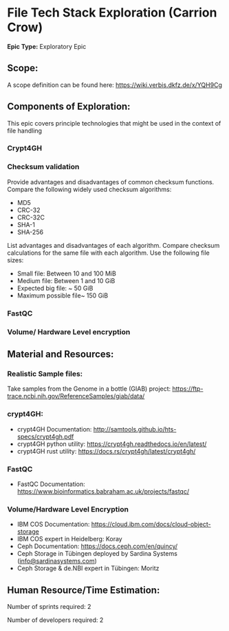 # File Tech Stack Exploration (Carrion Crow)
**Epic Type:** Exploratory Epic

## Scope:
A scope definition can be found here: https://wiki.verbis.dkfz.de/x/YQH9Cg

## Components of Exploration:
This epic covers principle technologies that might be used in the context of file handling


### Crypt4GH

### Checksum validation

Provide advantages and disadvantages of common checksum functions. Compare the following widely used checksum algorithms:

- MD5
- CRC-32
- CRC-32C
- SHA-1
- SHA-256

List advantages and disadvantages of each algorithm. Compare checksum calculations for the same file with each algorithm. Use the following file sizes:

- Small file: Between 10 and 100 MiB
- Medium file: Between 1 and 10 GiB
- Expected big file: ~ 50 GiB
- Maximum possible file~ 150 GiB


### FastQC

### Volume/ Hardware Level encryption


## Material and Resources:

### Realistic Sample files:
Take samples from the Genome in a bottle (GIAB) project: https://ftp-trace.ncbi.nih.gov/ReferenceSamples/giab/data/
### crypt4GH:
- crypt4GH Documentation: http://samtools.github.io/hts-specs/crypt4gh.pdf
- crypt4GH python utility: https://crypt4gh.readthedocs.io/en/latest/
- crypt4GH rust utility: https://docs.rs/crypt4gh/latest/crypt4gh/

### FastQC
- FastQC Documentation: https://www.bioinformatics.babraham.ac.uk/projects/fastqc/

### Volume/Hardware Level Encryption
- IBM COS Documentation: https://cloud.ibm.com/docs/cloud-object-storage
- IBM COS expert in Heidelberg: Koray
- Ceph Documentation: https://docs.ceph.com/en/quincy/
- Ceph Storage in Tübingen deployed by Sardina Systems (info@sardinasystems.com)
- Ceph Storage & de.NBI expert in Tübingen: Moritz


## Human Resource/Time Estimation:

Number of sprints required: 2

Number of developers required: 2
